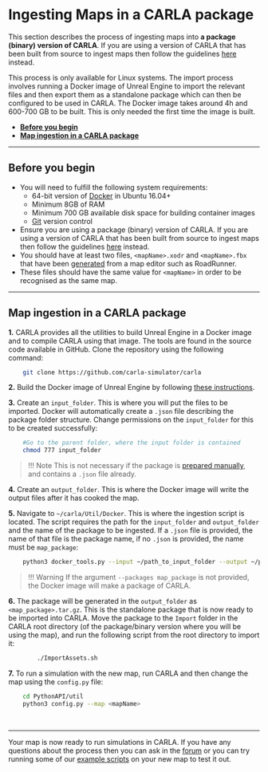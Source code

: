 # Ingesting Maps in a CARLA package

This section describes the process of ingesting maps into __a package (binary) version of CARLA__. If you are using a version of CARLA that has been built from source to ingest maps then follow the guidelines [here][source_ingest] instead.

This process is only available for Linux systems. The import process involves running a Docker image of Unreal Engine to import the relevant files and then export them as a standalone package which can then be configured to be used in CARLA. The Docker image takes around 4h and 600-700 GB to be built. This is only needed the first time the image is built.

- [__Before you begin__](#before-you-begin)
- [__Map ingestion in a CARLA package__](#map-ingestion-in-a-carla-package)

---

## Before you begin

- You will need to fulfill the following system requirements:
    - 64-bit version of [Docker](https://docs.docker.com/engine/install/) in Ubuntu 16.04+
    - Minimum 8GB of RAM
    - Minimum 700 GB available disk space for building container images
    - [Git](https://git-scm.com/downloads) version control
- Ensure you are using a package (binary) version of CARLA. If you are using a version of CARLA that has been built from source to ingest maps then follow the guidelines [here][source_ingest] instead.
- You should have at least two files, `<mapName>.xodr` and `<mapName>.fbx` that have been [generated][rr_generate_map] from a map editor such as RoadRunner. 
- These files should have the same value for `<mapName>` in order to be recognised as the same map.


[source_ingest]: tuto_M_add_map_source.md
[import_map_package]: tuto_M_add_map_package.md
[rr_generate_map]: tuto_M_generate_map.md

---
## Map ingestion in a CARLA package

__1.__ CARLA provides all the utilities to build Unreal Engine in a Docker image and to compile CARLA using that image. The tools are found in the source code available in GitHub. Clone the repository using the following command:

```sh
    git clone https://github.com/carla-simulator/carla
```

__2.__ Build the Docker image of Unreal Engine by following [these instructions](https://github.com/carla-simulator/carla/tree/master/Util/Docker). 

__3.__ Create an `input_folder`.  This is where you will put the files to be imported. Docker will automatically create a `.json` file describing the package folder structure. Change permissions on the `input_folder` for this to be created successfully:

```sh
    #Go to the parent folder, where the input folder is contained
    chmod 777 input_folder
```

> !!! Note
    This is not necessary if the package is [prepared manually](tuto_M_manual_map_package.md), and contains a `.json` file already. 

__4.__ Create an `output_folder`. This is where the Docker image will write the output files after it has cooked the map. 

__5.__ Navigate to `~/carla/Util/Docker`. This is where the ingestion script is located. The script requires the path for the `input_folder` and `output_folder` and the name of the package to be ingested. If a `.json` file is provided, the name of that file is the package name, if no `.json` is provided, the name must be `map_package`:

```sh
    python3 docker_tools.py --input ~/path_to_input_folder --output ~/path_to_output_folder --packages map_package
```

> !!! Warning
    If the argument `--packages map_package` is not provided, the Docker image will make a package of CARLA. 

__6.__ The package will be generated in the `output_folder` as `<map_package>.tar.gz`. This is the standalone package that is now ready to be imported into CARLA. Move the package to the `Import` folder in the CARLA root directory (of the package/binary version where you will be using the map), and run the following script from the root directory to import it: 

```sh
        ./ImportAssets.sh
```

__7.__ To run a simulation with the new map, run CARLA and then change the map using the `config.py` file:

```sh
    cd PythonAPI/util
    python3 config.py --map <mapName>
```
<br>

---


Your map is now ready to run simulations in CARLA. If you have any questions about the process then you can ask in the [forum](https://github.com/carla-simulator/carla/discussions) or you can try running some of our [example scripts](https://github.com/carla-simulator/carla/tree/master/PythonAPI/examples) on your new map to test it out.